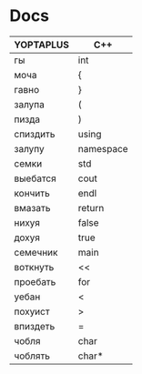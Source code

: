 # Docs
| YOPTAPLUS | C++       |
|-----------|-----      |
| гы        | int       |
| моча      | {         |
| гавно     | }         |
| залупа    | (         |
| пизда     | )         |
| спиздить  | using     |
| залупу    | namespace |
| семки     | std       |
| выебатся  | cout      |
| кончить   | endl      |
| вмазать   | return    |
| нихуя     | false     |
| дохуя     | true      |
| семечник  | main      |
| воткнуть  | <<        |
| проебать  | for       |
| уебан     | <         |
| похуист   | >         |
| впиздеть  | =         |
| чобля     | char      |
| чоблять   | char*     |
